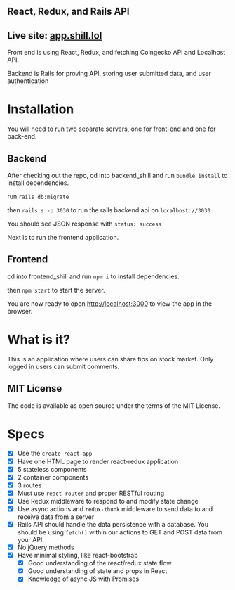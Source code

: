 ## React, Redux, and Rails API

## Live site: [app.shill.lol](https://app.shill.lol)

Front end is using React, Redux, and fetching Coingecko API and Localhost API.

Backend is Rails for proving API, storing user submitted data, and user authentication

# Installation

You will need to run two separate servers, one for front-end and one for back-end.

## Backend

After checking out the repo, cd into backend_shill and run `bundle install` to install dependencies.

run `rails db:migrate`

then `rails s -p 3030` to run the rails backend api on `localhost://3030`

You should see JSON response with `status: success`

Next is to run the frontend application.

## Frontend

cd into frontend_shill and run `npm i` to install dependencies.

then `npm start` to start the server.

You are now ready to open [http://localhost:3000](http://localhost:3000) to view the app in the browser.

# What is it?
This is an application where users can share tips on stock market. Only logged in users can submit comments.

## MIT License
The code is available as open source under the terms of the MIT License.

# Specs

- [x]  Use the `create-react-app`
- [x]  Have one HTML page to render react-redux application
- [x]  5 stateless components
- [x]  2 container components
- [x]  3 routes
- [x]  Must use `react-router` and proper RESTful routing
- [x]  Use Redux middleware to respond to and modify state change
- [x]  Use async actions and `redux-thunk` middleware to send data to and receive data from a server 
- [x]  Rails API should handle the data persistence with a database. You should be using `fetch()` within our actions to GET and POST data from your API.
- [x]  No jQuery methods
- [x]  Have minimal styling, like react-bootstrap
    - [x]  Good understanding of the react/redux state flow
    - [x]  Good understanding of state and props in React
    - [x]  Knowledge of async JS with Promises 